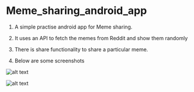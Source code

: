 # Meme_sharing_android_app

1) A simple practise android app for Meme sharing.

2) It uses an API to fetch the memes from Reddit and show them randomly

3) There is share functionality to share a particular meme.

4) Below are some screenshots 

![alt text](https://i.ibb.co/XVgK5mM/Whats-App-Image-2021-05-07-at-3-49-50-PM.jpg)


![alt text](https://i.ibb.co/rfLZv73/Whats-App-Image-2021-05-07-at-3-49-41-PM.jpg)
